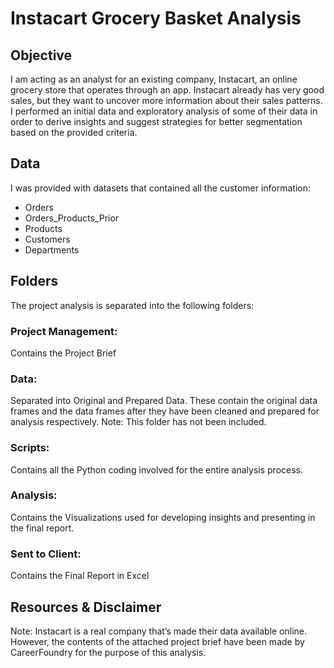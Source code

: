 # Instacart Grocery Basket Analysis

## Objective

I am acting as an analyst for an existing company, Instacart, an online grocery store that operates through an app. 
Instacart already has very good sales, but they want to uncover more information about their sales patterns. 
I performed an initial data and exploratory analysis of some of their data in order to derive insights and suggest strategies 
for better segmentation based on the provided criteria. 

## Data

I was provided with datasets that contained all the customer information:

- Orders
- Orders_Products_Prior
- Products
- Customers
- Departments

## Folders
The project analysis is separated into the following folders:

### Project Management: 

Contains the Project Brief

### Data:

Separated into Original and Prepared Data. These contain the original data frames and the data frames after they have been cleaned and prepared for analysis respectively. 
Note: This folder has not been included.

### Scripts: 

Contains all the Python coding involved for the entire analysis process.

### Analysis: 

Contains the Visualizations used for developing insights and presenting in the final report.

### Sent to Client: 

Contains the Final Report in Excel

## Resources & Disclaimer

Note: Instacart is a real company that’s made their data available online. However, the contents of the attached project brief have been made by CareerFoundry for the purpose of this analysis.




